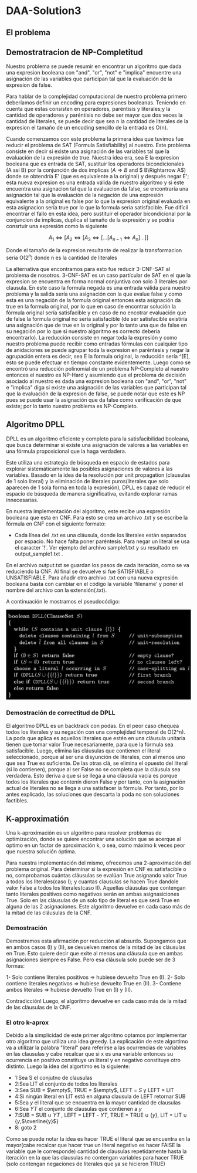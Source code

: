 # DAA-Solution3

## El problema

## Demostratracion de NP-Completitud

Nuestro problema se puede resumir en encontrar un algoritmo que dada una expresion booleana con "and", "or", "not" e "implica" encuentre una asignación de las variables que participan tal que la evaluación de la expresion de false.

Para hablar de la complejidad computacional de nuestro problema primero deberíamos definir un encoding para expresiones booleanas. Teniendo en cuenta que estas consisten en operadores, paréntisis y literales;y la cantidad de operadores y paréntisis no debe ser mayor que dos veces la cantidad de literales, se puede decir que sea n la cantidad de literales de la expresion el tamaño de un encoding sencillo de la entrada es O(n).

Cuando comenzamos con este problema la primera idea que tuvimos fue reducir el problema de SAT (Formula Satisfiability) al nuestro. Este problema consiste en decir si existe una asignación de las variables tal que la evaluación de la expresión de true. Nuestra idea era, sea E la expresion booleana que es entrada de SAT, sustituir los operadores bicondicionales (A ssi B) por la conjunción de dos implicas ($A\Rightarrow B$ and $ B\Rightarrow A$) donde se obtendría E' (que es equivalente a la original) y después negar E'; esta nueva expresion es una entrada válida de nuestro algoritmo y si este encuentra una asignacion tal que la evaluacion da false, se encontraría una asignación tal que la evaluación de la negación de una expresión equivalente a la original es false por lo que la expresion original evaluada en esta asignacion sería true por lo que la formula sería satisfacible. Fue difícil encontrar el fallo en esta idea, pero sustituir el operador bicondicional por la conjuncion de implicas, duplica el tamaño de la expresión y se podría consrtuir una expresión como la siguiente

$$ A_1 \Leftrightarrow [A_2 \Leftrightarrow [A_3 \Leftrightarrow [...[A_{n-1}\Leftrightarrow A_n]...]] $$

Donde el tamaño de la expresion resultante de realizar la transformacion sería O($2^n$) donde n es la cantidad de literales

La alternativa que encontramos para esto fue reducir 3-CNF-SAT al problema de nosotros. 3-CNF-SAT es un caso partícular de SAT en el que la expresion se encuentra en forma normal conjuntiva con solo 3 literales por clausula. En este caso la formula negada es una entrada válida para nuestro problema y la salida sería una asignación con la que evalue false y como esta es una negación de la formula original entonces esta asignación da true en la formula original, por lo que en caso de encontrar solución la fórmula original sería satisfacible y en caso de no encotrar evaluación que de false la formula original no sería satisfacible (de ser satisfacible existiría una asignación que de true en la original y por lo tanto una que de false en su negación por lo que si nuestro algoritmo es correcto debería encontrarlo).
La reducción consiste en negar toda la expresión y como nuestro problema puede recibir como entradas fórmulas con cualquier tipo de anidaciones se puede agrupar toda la expresion en paréntesis y negar la agrupación entera es decir, sea E la formula original, la reducción sería ^[E], esto se puede efectuar en tiempo constante evidentemente. Luego como se encontró una reducción polinomial de un problema NP-Completo al nuestro entonces el nuestro es NP-Hard y asumiendo que el problema de decisión asociado al nuestro es dada una expresion booleana con "and", "or", "not" e "implica" diga si existe una asignación de las variables que participan tal que la evaluación de la expresion de false, se puede notar que este es NP pues se puede usar la asignación que da false como verificación de que existe; por lo tanto nuestro problema es NP-Completo.

## Algoritmo DPLL

DPLL es un algoritmo eficiente y completo para la satisfacibilidad booleana, que busca determinar si existe una asignaci&oacute;n de valores a las variables en una f&oacute;rmula proposicional que la haga verdadera.

Este utiliza una estrategia de b&uacute;squeda en espacio de estados para explorar sistem&aacute;ticamente las posibles asignaciones de valores a las variables. Basado en la idea de la resoluci&oacute;n por unit propagation (clausulas de 1 solo literal) y la eliminaci&oacute;n de literales puros(literales que solo aparecen de 1 sola forma en toda la expresi&oacute;n), DPLL es capaz de reducir el espacio de b&uacute;squeda de manera significativa, evitando explorar ramas innecesarias.

En nuestra implementaci&oacute;n del algoritmo, este recibe una expresi&oacute;n booleana que esta en CNF. Para esto se crea un archivo .txt y se escribe la f&oacute;rmula en CNF con el siguiente formato:

- Cada l&iacute;nea del .txt es una cl&aacute;usula, donde los literales est&aacute;n separados por espacio. No hace falta poner par&eacute;ntesis. Para negar un literal se usa el caracter '!'. Ver ejemplo del archivo sample1.txt y su resultado en output_sample1.txt .

En el archivo output.txt se guardan los pasos de cada iteraci&oacute;n, como se va reduciendo la CNF. Al final se devuelve si fue SATISFIABLE o UNSATISFIABLE. Para añadir otro archivo .txt con una nueva expresi&oacute;n booleana basta con cambiar en el c&oacute;digo la variable 'filename' y poner el nombre del archivo con la extensi&oacute;n(.txt).

A continuaci&oacute;n le mostramos el pseudoc&oacute;digo:

![DPLL](/dpll_pseudocode.jpg)

### Demostraci&oacute;n de correctitud de DPLL

El algoritmo DPLL es un backtrack con podas. En el peor caso chequea todos los literales y su negaci&oacute;n con una complejidad temporal de O(2^n). La poda que aplica es aquellos literales que est&eacute;n en una cl&aacute;usula unitaria tienen que tomar valor True necesariamente, para que la f&oacute;rmula sea satisfacible. Luego, elimina las cláusulas que contienen el literal seleccionado, porque al ser una disyunci&oacute;n de literales, con al menos uno que sea True es suficiente. De las otras cl&aacute;, se elimina el opuesto del literal (si lo contienen), porque al ser False no se completa que la cl&aacute;usula sea verdadera. Esto deriva a que si se llega a una cl&aacute;usula vac&iacute;a es porque todos los literales que conten&iacute;n dieron False y por tanto, con la asignaci&oacute;n actual de literales no se llega a una satisfacer la f&oacute;rmula. Por tanto, por lo antes explicado, las soluciones que descarta la poda no son soluciones factibles.

## K-approximati&oacute;n

Una k-aproximaci&oacute;n es un algoritmo para resolver problemas de optimizaci&oacute;n, donde se quiere encontrar una soluci&oacute;n que se acerque al &oacute;ptimo en un factor de aproximaci&oacute;n k, o sea, como m&aacute;ximo k veces peor que nuestra soluci&oacute;n &oacute;ptima.

Para nuestra implementaci&oacute;n del mismo, ofrecemos una 2-aproximaci&oacute;n del problema original. Para determinar si la expresi&oacute;n en CNF es satisfacible o no, comprobamos cu&aacute;ntas cl&aacute;usulas se eval&uacute;an True asignando valor True a todos los literales(caso I); y cuantas clausulas se hacen True dandole valor False a todos los literales(caso II).
Aquellas cl&aacute;usulas que contengan tanto literales positivos como negativos ser&aacute;n en ambas asignasiciones True. Solo en las cl&aacute;usulas de un solo tipo de literal es que ser&aacute; True en alguna de las 2 asignaciones. Este algoritmo devuelve en cada caso m&aacute;s de la mitad de las cl&aacute;usulas de la CNF.

### Demostraci&oacute;n

Demostremos esta afirmaci&oacute;n por reducci&oacute;n al absurdo.
Supongamos que en ambos casos (I) y (II), se devuelven menos de la mitad de las cl&aacute;usulas en True.
Esto quiere decir que exite al menos una cl&aacute;usula que en ambas asignaciones siempre es False. Pero esa cl&aacute;usula solo puede ser de 3 formas:

1- Solo contiene literales positivos => hubiese devuelto True en (I).
2- Solo contiene literales negativos => hubiese devuelto True en (II).
3- Contiene ambos literales => hubiese devuelto True en (I) y (II).

Contradicci&oacute;n! Luego, el algoritmo devuelve en cada caso m&aacute;s de la mitad de las cl&aacute;usulas de la CNF.

### El otro k-aprox

Debido a la simplicidad de este primer algoritmo optamos por implementar otro algoritmo que utiliza una idea greedy. La explicación de este algortimo va a utilizar la palabra "literal" para referirse a las ocurrencias de variables en las clausulas y cabe recalcar que si x es una variable entonces su ocurrencia en positivo constituye un literal y en negativo constituye otro distinto. Luego la idea del algortimo es la siguiente:

* 1:Sea S el conjutno de clausulas
* 2:Sea LIT el conjunto de todos los literales
* 3:Sea SUB = $\empty$, TRUE = $\empty$, LEFT = $S$ y LEFT = LIT
* 4:Si ningún literal en LIT está en alguna clausula de LEFT retornar SUB
* 5:Sea $y$ el literal que se encuentra en la mayor cantidad de clausulas
* 6:Sea $YT$ el conjunto de clausulas que contienen a $y$
* 7:SUB = SUB $\cup$ $YT$ , LEFT = LEFT - $YT$, TRUE = TRUE $\cup$ {$y$}, LIT = LIT $\cup$ {$y$,$\overline{y}$}
* 8: goto 2

Como se puede notar la idea es hacer TRUE el literal que se encuentra en la mayor(cabe recalcar que hacer true un literal negativo es hacer FAlSE la variable que le corresponde) cantidad de clausulas repetidamente hasta la iteración en la que las clausulas no contengan variables para hacer TRUE (solo contengan negaciones de literales que ya se hicieron TRUE)
